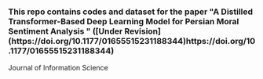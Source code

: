 <h3> This repo contains codes and dataset for the paper "A Distilled Transformer-Based Deep Learning Model for Persian Moral Sentiment Analysis " ([Under Revision](https://doi.org/10.1177/01655515231188344)https://doi.org/10.1177/01655515231188344)</h3>
Journal of Information Science
